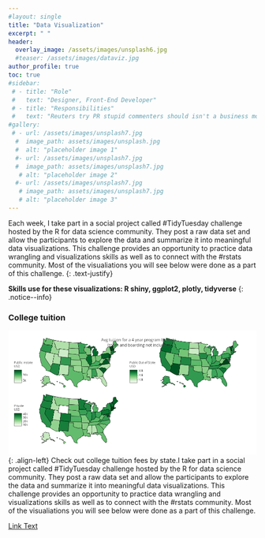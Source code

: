 ```yaml
---
#layout: single
title: "Data Visualization"
excerpt: " "
header:
  overlay_image: /assets/images/unsplash6.jpg
  #teaser: /assets/images/dataviz.jpg
author_profile: true  
toc: true  
#sidebar:
 # - title: "Role"
 #   text: "Designer, Front-End Developer"
 # - title: "Responsibilities"
 #   text: "Reuters try PR stupid commenters should isn't a business model"
#gallery:
 # - url: /assets/images/unsplash7.jpg
  #  image_path: assets/images/unsplash.jpg
  #  alt: "placeholder image 1"
  #- url: /assets/images/unsplash7.jpg
  #  image_path: assets/images/unsplash7.jpg
   # alt: "placeholder image 2"
  #- url: /assets/images/unsplash7.jpg
   # image_path: assets/images/unsplash7.jpg
   # alt: "placeholder image 3"
--- 
```

Each week, I take part in a social project called #TidyTuesday challenge hosted by the R for data science community. They post a raw data set and allow the participants to explore the data and summarize it into meaningful data visualizations. This challenge provides an opportunity to practice data wrangling and visualizations skills as well as to connect with the #rstats community. Most of the visualiations you will see below were done as a part of this challenge.
{: .text-justify}

**Skills use for these visualizations:  R shiny, ggplot2, plotly, tidyverse**
{: .notice--info}

### College tuition
![image-left](/assets/images/College_tuition_maps.png){: .align-left}
Check out college tuition fees by state.I take part in a social project called #TidyTuesday challenge hosted by the R for data science community. They post a raw data set and allow the participants to explore the data and summarize it into meaningful data visualizations. This challenge provides an opportunity to practice data wrangling and visualizations skills as well as to connect with the #rstats community. Most of the visualiations you will see below were done as a part of this challenge.

<a href="#" class="btn btn--primary">Link Text</a>
